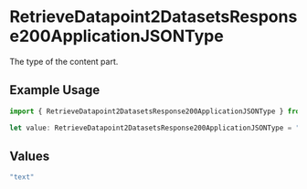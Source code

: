 # RetrieveDatapoint2DatasetsResponse200ApplicationJSONType

The type of the content part.

## Example Usage

```typescript
import { RetrieveDatapoint2DatasetsResponse200ApplicationJSONType } from "@orq-ai/node/models/operations";

let value: RetrieveDatapoint2DatasetsResponse200ApplicationJSONType = "text";
```

## Values

```typescript
"text"
```